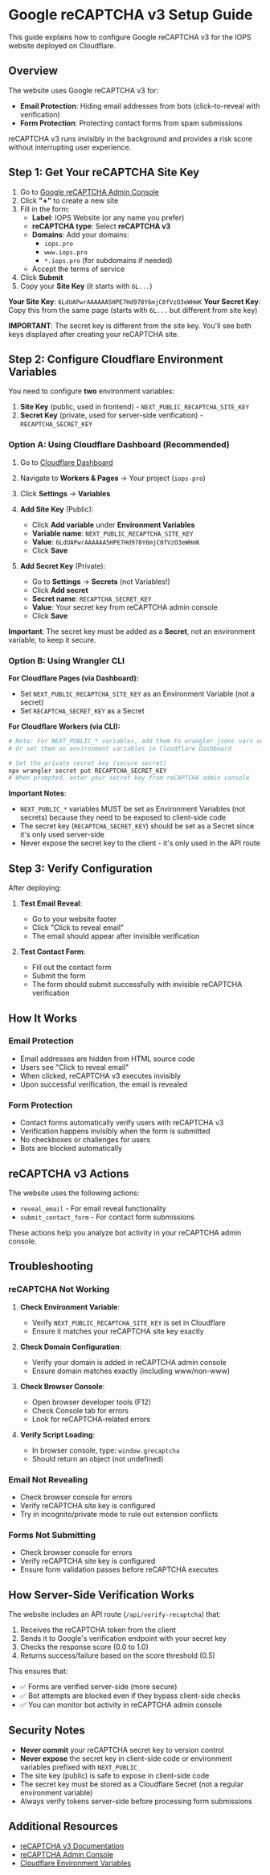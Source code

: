 # Google reCAPTCHA v3 Setup Guide

This guide explains how to configure Google reCAPTCHA v3 for the IOPS website deployed on Cloudflare.

## Overview

The website uses Google reCAPTCHA v3 for:
- **Email Protection**: Hiding email addresses from bots (click-to-reveal with verification)
- **Form Protection**: Protecting contact forms from spam submissions

reCAPTCHA v3 runs invisibly in the background and provides a risk score without interrupting user experience.

## Step 1: Get Your reCAPTCHA Site Key

1. Go to [Google reCAPTCHA Admin Console](https://www.google.com/recaptcha/admin)
2. Click **"+"** to create a new site
3. Fill in the form:
   - **Label**: IOPS Website (or any name you prefer)
   - **reCAPTCHA type**: Select **reCAPTCHA v3**
   - **Domains**: Add your domains:
     - `iops.pro`
     - `www.iops.pro`
     - `*.iops.pro` (for subdomains if needed)
   - Accept the terms of service
4. Click **Submit**
5. Copy your **Site Key** (it starts with `6L...`)

**Your Site Key**: `6LdUAPwrAAAAAA5HPE7Hd978Y6mjC0fVzO3eWHmK`
**Your Secret Key**: Copy this from the same page (starts with `6L...` but different from site key)

**IMPORTANT**: The secret key is different from the site key. You'll see both keys displayed after creating your reCAPTCHA site.

## Step 2: Configure Cloudflare Environment Variables

You need to configure **two** environment variables:
1. **Site Key** (public, used in frontend) - `NEXT_PUBLIC_RECAPTCHA_SITE_KEY`
2. **Secret Key** (private, used for server-side verification) - `RECAPTCHA_SECRET_KEY`

### Option A: Using Cloudflare Dashboard (Recommended)

1. Go to [Cloudflare Dashboard](https://dash.cloudflare.com)
2. Navigate to **Workers & Pages** → Your project (`iops-pro`)
3. Click **Settings** → **Variables**

4. **Add Site Key** (Public):
   - Click **Add variable** under **Environment Variables**
   - **Variable name**: `NEXT_PUBLIC_RECAPTCHA_SITE_KEY`
   - **Value**: `6LdUAPwrAAAAAA5HPE7Hd978Y6mjC0fVzO3eWHmK`
   - Click **Save**

5. **Add Secret Key** (Private):
   - Go to **Settings** → **Secrets** (not Variables!)
   - Click **Add secret**
   - **Secret name**: `RECAPTCHA_SECRET_KEY`
   - **Value**: Your secret key from reCAPTCHA admin console
   - Click **Save**

**Important**: The secret key must be added as a **Secret**, not an environment variable, to keep it secure.

### Option B: Using Wrangler CLI

**For Cloudflare Pages (via Dashboard):**
- Set `NEXT_PUBLIC_RECAPTCHA_SITE_KEY` as an Environment Variable (not a secret)
- Set `RECAPTCHA_SECRET_KEY` as a Secret

**For Cloudflare Workers (via CLI):**
```bash
# Note: For NEXT_PUBLIC_* variables, add them to wrangler.jsonc vars section
# Or set them as environment variables in Cloudflare Dashboard

# Set the private secret key (secure secret)
npx wrangler secret put RECAPTCHA_SECRET_KEY
# When prompted, enter your secret key from reCAPTCHA admin console
```

**Important Notes**:
- `NEXT_PUBLIC_*` variables MUST be set as Environment Variables (not secrets) because they need to be exposed to client-side code
- The secret key (`RECAPTCHA_SECRET_KEY`) should be set as a Secret since it's only used server-side
- Never expose the secret key to the client - it's only used in the API route

## Step 3: Verify Configuration

After deploying:

1. **Test Email Reveal**:
   - Go to your website footer
   - Click "Click to reveal email"
   - The email should appear after invisible verification

2. **Test Contact Form**:
   - Fill out the contact form
   - Submit the form
   - The form should submit successfully with invisible reCAPTCHA verification

## How It Works

### Email Protection
- Email addresses are hidden from HTML source code
- Users see "Click to reveal email"
- When clicked, reCAPTCHA v3 executes invisibly
- Upon successful verification, the email is revealed

### Form Protection
- Contact forms automatically verify users with reCAPTCHA v3
- Verification happens invisibly when the form is submitted
- No checkboxes or challenges for users
- Bots are blocked automatically

## reCAPTCHA v3 Actions

The website uses the following actions:
- `reveal_email` - For email reveal functionality
- `submit_contact_form` - For contact form submissions

These actions help you analyze bot activity in your reCAPTCHA admin console.

## Troubleshooting

### reCAPTCHA Not Working

1. **Check Environment Variable**:
   - Verify `NEXT_PUBLIC_RECAPTCHA_SITE_KEY` is set in Cloudflare
   - Ensure it matches your reCAPTCHA site key exactly

2. **Check Domain Configuration**:
   - Verify your domain is added in reCAPTCHA admin console
   - Ensure domain matches exactly (including www/non-www)

3. **Check Browser Console**:
   - Open browser developer tools (F12)
   - Check Console tab for errors
   - Look for reCAPTCHA-related errors

4. **Verify Script Loading**:
   - In browser console, type: `window.grecaptcha`
   - Should return an object (not undefined)

### Email Not Revealing

- Check browser console for errors
- Verify reCAPTCHA site key is configured
- Try in incognito/private mode to rule out extension conflicts

### Forms Not Submitting

- Check browser console for errors
- Verify reCAPTCHA site key is configured
- Ensure form validation passes before reCAPTCHA executes

## How Server-Side Verification Works

The website includes an API route (`/api/verify-recaptcha`) that:
1. Receives the reCAPTCHA token from the client
2. Sends it to Google's verification endpoint with your secret key
3. Checks the response score (0.0 to 1.0)
4. Returns success/failure based on the score threshold (0.5)

This ensures that:
- ✅ Forms are verified server-side (more secure)
- ✅ Bot attempts are blocked even if they bypass client-side checks
- ✅ You can monitor bot activity in reCAPTCHA admin console

## Security Notes

- **Never commit** your reCAPTCHA secret key to version control
- **Never expose** the secret key in client-side code or environment variables prefixed with `NEXT_PUBLIC_`
- The site key (public) is safe to expose in client-side code
- The secret key must be stored as a Cloudflare Secret (not a regular environment variable)
- Always verify tokens server-side before processing form submissions

## Additional Resources

- [reCAPTCHA v3 Documentation](https://developers.google.com/recaptcha/docs/v3)
- [reCAPTCHA Admin Console](https://www.google.com/recaptcha/admin)
- [Cloudflare Environment Variables](https://developers.cloudflare.com/pages/platform/build-configuration/)

